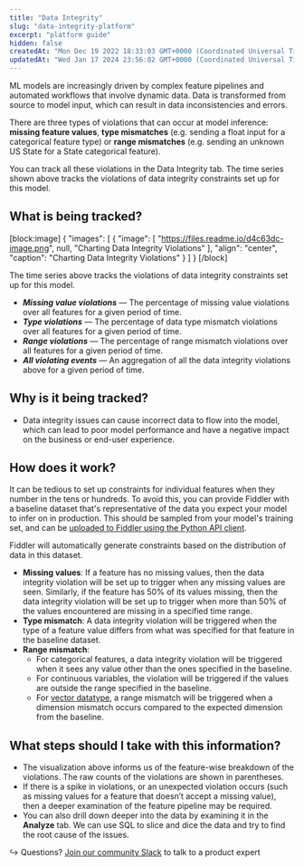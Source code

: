 ```yaml
---
title: "Data Integrity"
slug: "data-integrity-platform"
excerpt: "platform guide"
hidden: false
createdAt: "Mon Dec 19 2022 18:33:03 GMT+0000 (Coordinated Universal Time)"
updatedAt: "Wed Jan 17 2024 23:56:02 GMT+0000 (Coordinated Universal Time)"
---
```

ML models are increasingly driven by complex feature pipelines and automated workflows that involve dynamic data. Data is transformed from source to model input, which can result in data inconsistencies and errors.

There are three types of violations that can occur at model inference: **missing feature values**, **type mismatches** (e.g. sending a float input for a categorical feature type) or **range mismatches** (e.g. sending an unknown US State for a State categorical feature).

You can track all these violations in the Data Integrity tab. The time series shown above tracks the violations of data integrity constraints set up for this model.

## What is being tracked?

[block:image]
{
  "images": [
    {
      "image": [
        "https://files.readme.io/d4c63dc-image.png",
        null,
        "Charting Data Integrity Violations"
      ],
      "align": "center",
      "caption": "Charting Data Integrity Violations"
    }
  ]
}
[/block]


The time series above tracks the violations of data integrity constraints set up for this model.

- **_Missing value violations_** — The percentage of missing value violations over all features for a given period of time.
- **_Type violations_** — The percentage of data type mismatch violations over all features for a given period of time.
- **_Range violations_** — The percentage of range mismatch violations over all features for a given period of time.
- **_All violating events_** — An aggregation of all the data integrity violations above for a given period of time.

## Why is it being tracked?

- Data integrity issues can cause incorrect data to flow into the model, which can lead to poor model performance and have a negative impact on the business or end-user experience. 

## How does it work?

It can be tedious to set up constraints for individual features when they number in the tens or hundreds. To avoid this, you can provide Fiddler with a baseline dataset that's representative of the data you expect your model to infer on in production. This should be sampled from your model's training set, and can be [uploaded to Fiddler using the Python API client](ref:clientupload_dataset).

Fiddler will automatically generate constraints based on the distribution of data in this dataset.

- **Missing values**: If a feature has no missing values, then the data integrity violation will be set up to trigger when any missing values are seen. Similarly, if the feature has 50% of its values missing, then the data integrity violation will be set up to trigger when more than 50% of the values encountered are missing in a specified time range.
- **Type mismatch**: A data integrity violation will be triggered when the type of a feature value differs from what was specified for that feature in the baseline dataset.
- **Range mismatch**: 
  - For categorical features, a data integrity violation will be triggered when it sees any value other than the ones specified in the baseline. 
  - For continuous variables, the violation will be triggered if the values are outside the range specified in the baseline. 
  - For [vector datatype](ref:fdldatatype), a range mismatch will be triggered when a dimension mismatch occurs compared to the expected dimension from the baseline.

## What steps should I take with this information?

- The visualization above informs us of the feature-wise breakdown of the violations. The raw counts of the violations are shown in parentheses.
- If there is a spike in violations, or an unexpected violation occurs (such as missing values for a feature that doesn’t accept a missing value), then a deeper examination of the feature pipeline may be required.
- You can also drill down deeper into the data by examining it in the **Analyze** tab. We can use SQL to slice and dice the data and try to find the root cause of the issues.

↪ Questions? [Join our community Slack](https://www.fiddler.ai/slackinvite) to talk to a product expert
